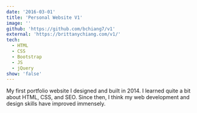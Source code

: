 ```yaml
---
date: '2016-03-01'
title: 'Personal Website V1'
image: ''
github: 'https://github.com/bchiang7/v1'
external: 'https://brittanychiang.com/v1/'
tech:
  - HTML
  - CSS
  - Bootstrap
  - JS
  - jQuery
show: 'false'
---
```


My first portfolio website I designed and built in 2014. I learned quite a bit about HTML, CSS, and SEO. Since then, I think my web development and design skills have improved immensely.
